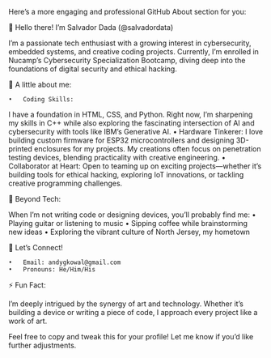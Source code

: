 Here’s a more engaging and professional GitHub About section for you:

👋 Hello there! I’m Salvador Dada (@salvadordata)

I’m a passionate tech enthusiast with a growing interest in cybersecurity, embedded systems, and creative coding projects. Currently, I’m enrolled in Nucamp’s Cybersecurity Specialization Bootcamp, diving deep into the foundations of digital security and ethical hacking.

🌱 A little about me:

	•	Coding Skills:
I have a foundation in HTML, CSS, and Python. Right now, I’m sharpening my skills in C++ while also exploring the fascinating intersection of AI and cybersecurity with tools like IBM’s Generative AI.
	•	Hardware Tinkerer:
I love building custom firmware for ESP32 microcontrollers and designing 3D-printed enclosures for my projects. My creations often focus on penetration testing devices, blending practicality with creative engineering.
	•	Collaborator at Heart:
Open to teaming up on exciting projects—whether it’s building tools for ethical hacking, exploring IoT innovations, or tackling creative programming challenges.

🎸 Beyond Tech:

When I’m not writing code or designing devices, you’ll probably find me:
	•	Playing guitar or listening to music
	•	Sipping coffee while brainstorming new ideas
	•	Exploring the vibrant culture of North Jersey, my hometown

🤝 Let’s Connect!

	•	Email: andygkowal@gmail.com
	•	Pronouns: He/Him/His

⚡ Fun Fact:

I’m deeply intrigued by the synergy of art and technology. Whether it’s building a device or writing a piece of code, I approach every project like a work of art.

Feel free to copy and tweak this for your profile! Let me know if you’d like further adjustments.
